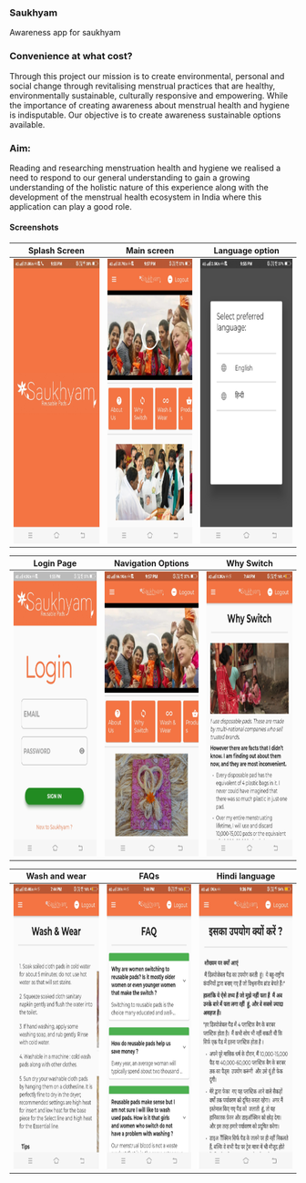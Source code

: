 ### Saukhyam
Awareness app for saukhyam 

### Convenience at what cost?
Through this project our mission is to create environmental, personal and social change through revitalising menstrual practices that are healthy, environmentally sustainable, culturally responsive and empowering.
While the importance of creating awareness about menstrual health and hygiene is indisputable. Our objective is to create awareness sustainable options available. 

### Aim:
Reading and researching menstruation health and hygiene we realised a need to respond to our general understanding to gain a growing understanding of the holistic nature of this experience along with the development of the menstrual health ecosystem in India where this application can play a good role.

#### Screenshots
|Splash Screen|Main screen|Language option|
|------|------|------|
<img src="https://github.com/ShivangiSingh17/Saukhyam/blob/main/images/Screenshot_20210130_215509.jpg" width="280" height="500" />|<img src="https://github.com/ShivangiSingh17/Saukhyam/blob/main/images/Screenshot_20210130_215720.jpg" width="280" height="500" />|<img src="https://github.com/ShivangiSingh17/Saukhyam/blob/main/images/Screenshot_20210130_215514.jpg" width="280" height="500" />|

|Login Page|Navigation Options|Why Switch|
|------|------|------|
|<img src="https://github.com/ShivangiSingh17/Saukhyam/blob/main/images/Screenshot_20210130_215521.jpg" width="280" height="500" />|<img src="https://github.com/ShivangiSingh17/Saukhyam/blob/main/images/Screenshot_20210130_215726.jpg" width="280" height="500" />|<img src="https://github.com/ShivangiSingh17/Saukhyam/blob/main/images/Screenshot_20210201_194421.jpg" width="280" height="500" />|

|Wash and wear|FAQs|Hindi language|
|------|------|------|
<img src="https://github.com/ShivangiSingh17/Saukhyam/blob/main/images/Screenshot_20210201_194427.jpg" width="280" height="500" />|<img src="https://github.com/ShivangiSingh17/Saukhyam/blob/main/images/Screenshot_20210201_194437.jpg" width="280" height="500" />|<img src="https://github.com/ShivangiSingh17/Saukhyam/blob/main/images/WhatsApp%20Image%202021-02-01%20at%209.36.38%20PM.jpeg" width="280" height="500" />|



